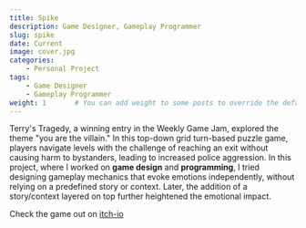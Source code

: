 ```yaml
---
title: Spike
description: Game Designer, Gameplay Programmer
slug: spike
date: Current
image: cover.jpg
categories:
    - Personal Project
tags:
    - Game Designer
    - Gameplay Programmer
weight: 1       # You can add weight to some posts to override the default sorting (date descending)
---
```


Terry's Tragedy, a winning entry in the Weekly Game Jam, explored the theme "you are the villain." In this top-down grid turn-based puzzle game, players navigate levels with the challenge of reaching an exit without causing harm to bystanders, leading to increased police aggression. In this project, where I worked on **game design** and **programming**, I tried designing gameplay mechanics that evoke emotions independently, without relying on a predefined story or context. Later, the addition of a story/context layered on top further heightened the emotional impact.

Check the game out on [itch-io](https://nabonabo.itch.io/terrys-tragedy)

<!-- ![GIF 1](tt1.gif) ![GIF 2](tt2.gif) -->
